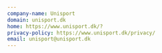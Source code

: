 ```yaml
---
company-name: Unisport
domain: unisport.dk
home: https://www.unisport.dk/?
privacy-policy: https://www.unisport.dk/privacy/
email: unisport@unisport.dk
---
```




